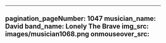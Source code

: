 ------
pagination_pageNumber: 1047
musician_name: David
band_name: Lonely The Brave
img_src: images/musician1068.png
onmouseover_src: 
------